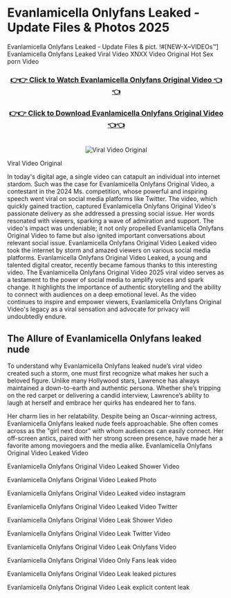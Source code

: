 # Evanlamicella Onlyfans Leaked - Update Files & Photos 2025

Evanlamicella Onlyfans Leaked - Update Files & pict. !#[NEW-X~VIDEOs™] Evanlamicella Onlyfans Leaked Viral Video XNXX Video Original Hot Sex porn Video
<br>
<div align="center">
<h3><a href="https://links2leaks.com?utm_source=evanlamicella&utm_medium=gitlong" rel="nofollow">👉👉 Click to Watch Evanlamicella Onlyfans Original Video 👈👈</a></h3>
<h3><a href="https://links2leaks.com?utm_source=evanlamicella&utm_medium=gitlong" rel="nofollow">👉👉 Click to Download Evanlamicella Onlyfans Original Video 👈👈</a></h3>
<br>
<a href="https://links2leaks.com?utm_source=evanlamicella&utm_medium=gitlong" rel="nofollow"><img src="https://i.ibb.co/Gkj2r4b/banner.png" alt="Viral Video Original" style="max-width: 100%; display: inline-block;" data-target="animated-image.originalImage"></a>
</div>

Viral Video Original

In today's digital age, a single video can catapult an individual into internet stardom. Such was the case for Evanlamicella Onlyfans Original Video, a contestant in the 2024 Ms. competition, whose powerful and inspiring speech went viral on social media platforms like Twitter.
The video, which quickly gained traction, captured Evanlamicella Onlyfans Original Video's passionate delivery as she addressed a pressing social issue. Her words resonated with viewers, sparking a wave of admiration and support. The video's impact was undeniable; it not only propelled Evanlamicella Onlyfans Original Video to fame but also ignited important conversations about relevant social issue.
Evanlamicella Onlyfans Original Video Leaked video took the internet by storm and amazed viewers on various social media platforms. Evanlamicella Onlyfans Original Video Leaked, a young and talented digital creator, recently became famous thanks to this interesting video.
The Evanlamicella Onlyfans Original Video 2025 viral video serves as a testament to the power of social media to amplify voices and spark change. It highlights the importance of authentic storytelling and the ability to connect with audiences on a deep emotional level. As the video continues to inspire and empower viewers, Evanlamicella Onlyfans Original Video's legacy as a viral sensation and advocate for privacy will undoubtedly endure.

<h2>The Allure of Evanlamicella Onlyfans leaked nude</h2>


To understand why Evanlamicella Onlyfans leaked nude’s viral video created such a storm, one must first recognize what makes her such a beloved figure. Unlike many Hollywood stars, Lawrence has always maintained a down-to-earth and authentic persona. Whether she’s tripping on the red carpet or delivering a candid interview, Lawrence’s ability to laugh at herself and embrace her quirks has endeared her to fans.

Her charm lies in her relatability. Despite being an Oscar-winning actress, Evanlamicella Onlyfans leaked nude feels approachable. She often comes across as the "girl next door" with whom audiences can easily connect. Her off-screen antics, paired with her strong screen presence, have made her a favorite among moviegoers and the media alike.
Evanlamicella Onlyfans Original Video Leaked Video

Evanlamicella Onlyfans Original Video Leaked Shower Video

Evanlamicella Onlyfans Original Video Leaked Photo

Evanlamicella Onlyfans Original Video Leaked video instagram

Evanlamicella Onlyfans Original Video Leaked Video Twitter

Evanlamicella Onlyfans Original Video Leak Shower Video

Evanlamicella Onlyfans Original Video Leak Twitter Video

Evanlamicella Onlyfans Original Video Leak Onlyfans Video

Evanlamicella Onlyfans Original Video Only Fans leak video

Evanlamicella Onlyfans Original Video Leak leaked pictures

Evanlamicella Onlyfans Original Video Leak explicit content leak